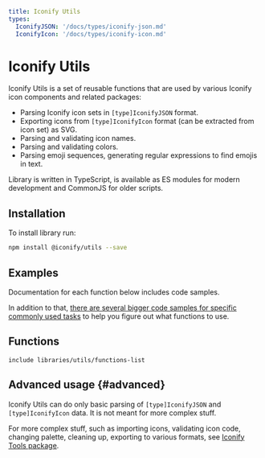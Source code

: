 ```yaml
title: Iconify Utils
types:
  IconifyJSON: '/docs/types/iconify-json.md'
  IconifyIcon: '/docs/types/iconify-icon.md'
```

# Iconify Utils

Iconify Utils is a set of reusable functions that are used by various Iconify icon components and related packages:

- Parsing Iconify icon sets in `[type]IconifyJSON` format.
- Exporting icons from `[type]IconifyIcon` format (can be extracted from icon set) as SVG.
- Parsing and validating icon names.
- Parsing and validating colors.
- Parsing emoji sequences, generating regular expressions to find emojis in text.

Library is written in TypeScript, is available as ES modules for modern development and CommonJS for older scripts.

## Installation

To install library run:

```sh
npm install @iconify/utils --save
```

## Examples

Documentation for each function below includes code samples.

In addition to that, [there are several bigger code samples for specific commonly used tasks](./examples/index.md) to help you figure out what functions to use.

## Functions

`include libraries/utils/functions-list`

## Advanced usage {#advanced}

Iconify Utils can do only basic parsing of `[type]IconifyJSON` and `[type]IconifyIcon` data. It is not meant for more complex stuff.

For more complex stuff, such as importing icons, validating icon code, changing palette, cleaning up, exporting to various formats, see [Iconify Tools package](../tools/index.md).
